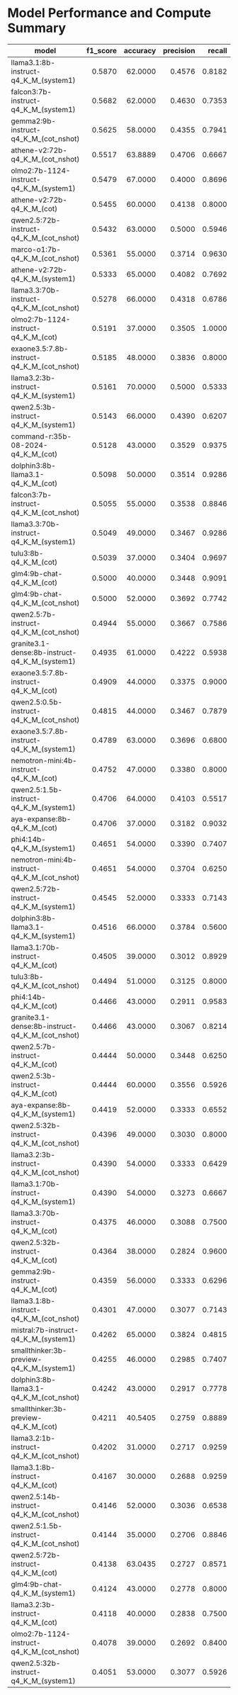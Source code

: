 # Model Performance and Compute Summary

| model | f1_score | accuracy | precision | recall | execution_time_mean | execution_time_sd | eval_duration_mean | prompt_eval_count_mean | eval_count_mean |
|-------|---------:|---------:|----------:|-------:|--------------------:|-------------------:|--------------------:|-----------------------:|-----------------:|
| llama3.1:8b-instruct-q4_K_M_(system1) | 0.5870 | 62.0000 | 0.4576 | 0.8182 | 0.2795 | 0.7230 | 162510000.0000 | 248.68 | 17.00 |
| falcon3:7b-instruct-q4_K_M_(system1) | 0.5682 | 62.0000 | 0.4630 | 0.7353 | 0.3150 | 0.5265 | 221770000.0000 | 267.51 | 26.00 |
| gemma2:9b-instruct-q4_K_M_(cot_nshot) | 0.5625 | 58.0000 | 0.4355 | 0.7941 | 4.0741 | 0.5169 | 3457570000.0000 | 2048.00 | 276.35 |
| athene-v2:72b-q4_K_M_(cot_nshot) | 0.5517 | 63.8889 | 0.4706 | 0.6667 | 58.5299 | 7.5097 | 54082708333.3333 | 2048.00 | 362.76 |
| olmo2:7b-1124-instruct-q4_K_M_(system1) | 0.5479 | 67.0000 | 0.4000 | 0.8696 | 0.1993 | 0.3688 | 124340000.0000 | 249.70 | 13.00 |
| athene-v2:72b-q4_K_M_(cot) | 0.5455 | 60.0000 | 0.4138 | 0.8000 | 62.1297 | 6.6110 | 61464570000.0000 | 330.60 | 425.93 |
| qwen2.5:72b-instruct-q4_K_M_(cot_nshot) | 0.5432 | 63.0000 | 0.5000 | 0.5946 | 57.9709 | 6.4867 | 53533320000.0000 | 2048.00 | 359.62 |
| marco-o1:7b-q4_K_M_(cot_nshot) | 0.5361 | 55.0000 | 0.3714 | 0.9630 | 2.8180 | 0.3715 | 2383310000.0000 | 2048.00 | 271.72 |
| athene-v2:72b-q4_K_M_(system1) | 0.5333 | 65.0000 | 0.4082 | 0.7692 | 3.4656 | 4.6348 | 2480600000.0000 | 251.95 | 18.00 |
| llama3.3:70b-instruct-q4_K_M_(cot_nshot) | 0.5278 | 66.0000 | 0.4318 | 0.6786 | 26.4581 | 3.3191 | 22981990000.0000 | 2048.00 | 380.90 |
| olmo2:7b-1124-instruct-q4_K_M_(cot) | 0.5191 | 37.0000 | 0.3505 | 1.0000 | 2.8126 | 0.6787 | 2770260000.0000 | 326.85 | 329.81 |
| exaone3.5:7.8b-instruct-q4_K_M_(cot_nshot) | 0.5185 | 48.0000 | 0.3836 | 0.8000 | 2.9127 | 0.3187 | 2437790000.0000 | 2048.00 | 277.16 |
| llama3.2:3b-instruct-q4_K_M_(system1) | 0.5161 | 70.0000 | 0.5000 | 0.5333 | 0.1850 | 0.4088 | 100950000.0000 | 258.39 | 17.00 |
| qwen2.5:3b-instruct-q4_K_M_(system1) | 0.5143 | 66.0000 | 0.4390 | 0.6207 | 0.2026 | 0.3337 | 114160000.0000 | 251.92 | 18.00 |
| command-r:35b-08-2024-q4_K_M_(cot) | 0.5128 | 43.0000 | 0.3529 | 0.9375 | 9.9704 | 1.8151 | 9849100000.0000 | 331.94 | 352.51 |
| dolphin3:8b-llama3.1-q4_K_M_(cot) | 0.5098 | 50.0000 | 0.3514 | 0.9286 | 2.8087 | 0.5466 | 2758150000.0000 | 325.42 | 319.61 |
| falcon3:7b-instruct-q4_K_M_(cot_nshot) | 0.5055 | 55.0000 | 0.3538 | 0.8846 | 2.8282 | 0.4394 | 2403560000.0000 | 2048.00 | 288.28 |
| llama3.3:70b-instruct-q4_K_M_(system1) | 0.5049 | 49.0000 | 0.3467 | 0.9286 | 1.6572 | 4.2175 | 1004180000.0000 | 248.78 | 17.00 |
| tulu3:8b-q4_K_M_(cot) | 0.5039 | 37.0000 | 0.3404 | 0.9697 | 2.7691 | 0.4090 | 2720990000.0000 | 328.01 | 313.93 |
| glm4:9b-chat-q4_K_M_(cot) | 0.5000 | 40.0000 | 0.3448 | 0.9091 | 3.9851 | 0.4781 | 3925530000.0000 | 319.37 | 367.68 |
| glm4:9b-chat-q4_K_M_(cot_nshot) | 0.5000 | 52.0000 | 0.3692 | 0.7742 | 4.6557 | 0.5671 | 4059990000.0000 | 2048.00 | 358.36 |
| qwen2.5:7b-instruct-q4_K_M_(cot_nshot) | 0.4944 | 55.0000 | 0.3667 | 0.7586 | 2.3204 | 0.2770 | 1888400000.0000 | 2048.00 | 215.27 |
| granite3.1-dense:8b-instruct-q4_K_M_(system1) | 0.4935 | 61.0000 | 0.4222 | 0.5938 | 0.6170 | 0.8827 | 520660000.0000 | 298.26 | 54.31 |
| exaone3.5:7.8b-instruct-q4_K_M_(cot) | 0.4909 | 44.0000 | 0.3375 | 0.9000 | 2.8982 | 0.3593 | 2851020000.0000 | 362.99 | 349.90 |
| qwen2.5:0.5b-instruct-q4_K_M_(cot_nshot) | 0.4815 | 44.0000 | 0.3467 | 0.7879 | 0.6243 | 0.3040 | 461230000.0000 | 2048.00 | 149.13 |
| exaone3.5:7.8b-instruct-q4_K_M_(system1) | 0.4789 | 63.0000 | 0.3696 | 0.6800 | 0.3315 | 0.5509 | 236290000.0000 | 273.39 | 27.46 |
| nemotron-mini:4b-instruct-q4_K_M_(cot) | 0.4752 | 47.0000 | 0.3380 | 0.8000 | 1.5865 | 0.8292 | 1523100000.0000 | 345.17 | 244.97 |
| qwen2.5:1.5b-instruct-q4_K_M_(system1) | 0.4706 | 64.0000 | 0.4103 | 0.5517 | 0.1711 | 0.2702 | 99520000.0000 | 252.23 | 21.74 |
| aya-expanse:8b-q4_K_M_(cot) | 0.4706 | 37.0000 | 0.3182 | 0.9032 | 2.3205 | 0.3130 | 2257200000.0000 | 332.91 | 233.90 |
| phi4:14b-q4_K_M_(system1) | 0.4651 | 54.0000 | 0.3390 | 0.7407 | 4.1582 | 1.3531 | 4036370000.0000 | 249.96 | 288.08 |
| nemotron-mini:4b-instruct-q4_K_M_(cot_nshot) | 0.4651 | 54.0000 | 0.3704 | 0.6250 | 1.1085 | 0.2259 | 821410000.0000 | 2048.00 | 120.09 |
| qwen2.5:72b-instruct-q4_K_M_(system1) | 0.4545 | 52.0000 | 0.3333 | 0.7143 | 3.4980 | 5.7629 | 2407480000.0000 | 252.52 | 18.00 |
| dolphin3:8b-llama3.1-q4_K_M_(system1) | 0.4516 | 66.0000 | 0.3784 | 0.5600 | 0.2365 | 0.2474 | 167720000.0000 | 246.65 | 17.68 |
| llama3.1:70b-instruct-q4_K_M_(cot) | 0.4505 | 39.0000 | 0.3012 | 0.8929 | 23.1207 | 3.6729 | 22785580000.0000 | 326.64 | 389.93 |
| tulu3:8b-q4_K_M_(cot_nshot) | 0.4494 | 51.0000 | 0.3125 | 0.8000 | 3.0309 | 0.3413 | 2588830000.0000 | 2048.00 | 279.15 |
| phi4:14b-q4_K_M_(cot) | 0.4466 | 43.0000 | 0.2911 | 0.9583 | 5.6780 | 0.8251 | 5613920000.0000 | 326.98 | 400.83 |
| granite3.1-dense:8b-instruct-q4_K_M_(cot_nshot) | 0.4466 | 43.0000 | 0.3067 | 0.8214 | 3.7221 | 0.5316 | 3149680000.0000 | 2048.00 | 312.13 |
| qwen2.5:7b-instruct-q4_K_M_(cot) | 0.4444 | 50.0000 | 0.3448 | 0.6250 | 2.7442 | 0.3611 | 2689630000.0000 | 330.99 | 328.09 |
| qwen2.5:3b-instruct-q4_K_M_(cot) | 0.4444 | 60.0000 | 0.3556 | 0.5926 | 2.1959 | 0.4215 | 2137030000.0000 | 330.33 | 374.30 |
| aya-expanse:8b-q4_K_M_(system1) | 0.4419 | 52.0000 | 0.3333 | 0.6552 | 0.3301 | 0.7701 | 195150000.0000 | 257.51 | 18.00 |
| qwen2.5:32b-instruct-q4_K_M_(cot_nshot) | 0.4396 | 49.0000 | 0.3030 | 0.8000 | 12.1405 | 1.0939 | 10426390000.0000 | 2048.00 | 345.00 |
| llama3.2:3b-instruct-q4_K_M_(cot_nshot) | 0.4390 | 54.0000 | 0.3333 | 0.6429 | 1.0225 | 0.2570 | 776220000.0000 | 2048.00 | 136.12 |
| llama3.1:70b-instruct-q4_K_M_(system1) | 0.4390 | 54.0000 | 0.3273 | 0.6667 | 1.6352 | 4.0383 | 996450000.0000 | 248.08 | 17.00 |
| llama3.3:70b-instruct-q4_K_M_(cot) | 0.4375 | 46.0000 | 0.3088 | 0.7500 | 22.7928 | 3.4351 | 22460970000.0000 | 327.55 | 386.01 |
| qwen2.5:32b-instruct-q4_K_M_(cot) | 0.4364 | 38.0000 | 0.2824 | 0.9600 | 12.0816 | 1.8266 | 11900400000.0000 | 330.67 | 408.49 |
| gemma2:9b-instruct-q4_K_M_(cot) | 0.4359 | 56.0000 | 0.3333 | 0.6296 | 3.9192 | 0.4493 | 3833830000.0000 | 340.64 | 322.58 |
| llama3.1:8b-instruct-q4_K_M_(cot_nshot) | 0.4301 | 47.0000 | 0.3077 | 0.7143 | 3.4248 | 0.6018 | 2983710000.0000 | 2048.00 | 323.75 |
| mistral:7b-instruct-q4_K_M_(system1) | 0.4262 | 65.0000 | 0.3824 | 0.4815 | 0.2865 | 0.6577 | 190950000.0000 | 275.57 | 22.37 |
| smallthinker:3b-preview-q4_K_M_(system1) | 0.4255 | 46.0000 | 0.2985 | 0.7407 | 8.0026 | 4.6740 | 7795260000.0000 | 252.27 | 781.53 |
| dolphin3:8b-llama3.1-q4_K_M_(cot_nshot) | 0.4242 | 43.0000 | 0.2917 | 0.7778 | 2.5210 | 0.4090 | 2081700000.0000 | 2048.00 | 224.19 |
| smallthinker:3b-preview-q4_K_M_(cot) | 0.4211 | 40.5405 | 0.2759 | 0.8889 | 6.7589 | 2.5115 | 6490081081.0811 | 330.86 | 927.19 |
| llama3.2:1b-instruct-q4_K_M_(cot_nshot) | 0.4202 | 31.0000 | 0.2717 | 0.9259 | 0.6308 | 0.3256 | 493490000.0000 | 2048.00 | 168.05 |
| llama3.1:8b-instruct-q4_K_M_(cot) | 0.4167 | 30.0000 | 0.2688 | 0.9259 | 3.4725 | 0.5909 | 3421520000.0000 | 327.10 | 396.57 |
| qwen2.5:14b-instruct-q4_K_M_(cot_nshot) | 0.4146 | 52.0000 | 0.3036 | 0.6538 | 5.5924 | 0.7064 | 4700550000.0000 | 2048.00 | 291.25 |
| qwen2.5:1.5b-instruct-q4_K_M_(cot_nshot) | 0.4144 | 35.0000 | 0.2706 | 0.8846 | 1.2434 | 0.2985 | 1033510000.0000 | 2048.00 | 249.19 |
| qwen2.5:72b-instruct-q4_K_M_(cot) | 0.4138 | 63.0435 | 0.2727 | 0.8571 | 61.5499 | 9.0843 | 59646891304.3478 | 329.89 | 416.28 |
| glm4:9b-chat-q4_K_M_(system1) | 0.4124 | 43.0000 | 0.2778 | 0.8000 | 0.3358 | 0.8638 | 196820000.0000 | 241.26 | 17.12 |
| llama3.2:3b-instruct-q4_K_M_(cot) | 0.4118 | 40.0000 | 0.2838 | 0.7500 | 1.1568 | 0.3053 | 1114500000.0000 | 337.09 | 215.77 |
| olmo2:7b-1124-instruct-q4_K_M_(cot_nshot) | 0.4078 | 39.0000 | 0.2692 | 0.8400 | 2.8805 | 0.6623 | 2409170000.0000 | 2048.00 | 254.75 |
| qwen2.5:32b-instruct-q4_K_M_(system1) | 0.4051 | 53.0000 | 0.3077 | 0.5926 | 1.0642 | 2.4247 | 691430000.0000 | 251.21 | 23.23 |
